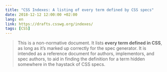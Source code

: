 ```yaml
---
title: "CSS Indexes: A listing of every term defined by CSS specs"
date: 2018-12-12 12:00:00 +02:00
lang: en
link: https://drafts.csswg.org/indexes/
tags: [CSS]
---
```


> This is a non-normative document. It lists **every term defined in CSS**, as long as it’s marked up correctly for the spec generator. It is intended as a reference document for authors, implementors, and spec authors, to aid in finding the definition for a term hidden somewhere in the haystack of CSS specs.
